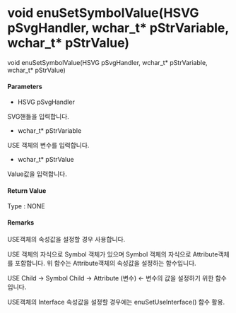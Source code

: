 # void enuSetSymbolValue\(HSVG pSvgHandler, wchar\_t\* pStrVariable, wchar\_t\* pStrValue\)

void enuSetSymbolValue\(HSVG pSvgHandler, wchar\_t\* pStrVariable, wchar\_t\* pStrValue\)

#### Parameters

* HSVG pSvgHandler

SVG핸들을 입력합니다.

* wchar\_t\* pStrVariable

USE 객체의 변수를 입력합니다.

* wchar\_t\* pStrValue

Value값을 입력합니다.

#### Return Value

Type : NONE

#### Remarks

USE객체의 속성값을 설정할 경우 사용합니다. 

USE 객체의 자식으로 Symbol 객체가 있으며 Symbol 객체의 자식으로 Attribute객체를 포함합니다. 위 함수는 Attribute객체의 속성값을 설정하는 함수입니다.

USE Child -&gt; Symbol Child -&gt; Attribute \(변수\) &lt;- 변수의 값을 설정하기 위한 함수입니다.

USE객체의 Interface 속성값을 설정할 경우에는 enuSetUseInterface\(\) 함수 활용.

